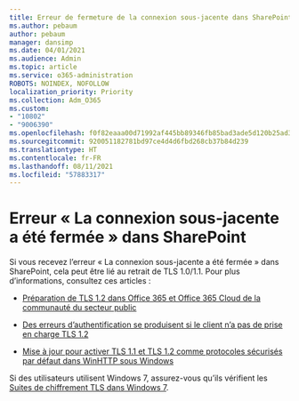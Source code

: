```yaml
---
title: Erreur de fermeture de la connexion sous-jacente dans SharePoint
ms.author: pebaum
author: pebaum
manager: dansimp
ms.date: 04/01/2021
ms.audience: Admin
ms.topic: article
ms.service: o365-administration
ROBOTS: NOINDEX, NOFOLLOW
localization_priority: Priority
ms.collection: Adm_O365
ms.custom:
- "10802"
- "9006390"
ms.openlocfilehash: f0f82eaaa00d71992af445bb89346fb85bad3ade5d120b25ad3a6ea4f9674893
ms.sourcegitcommit: 920051182781bd97ce4d4d6fbd268cb37b84d239
ms.translationtype: HT
ms.contentlocale: fr-FR
ms.lasthandoff: 08/11/2021
ms.locfileid: "57883317"
---
```

# <a name="the-underlying-connection-was-closed-error-in-sharepoint"></a>Erreur « La connexion sous-jacente a été fermée » dans SharePoint

Si vous recevez l’erreur « La connexion sous-jacente a été fermée » dans SharePoint, cela peut être lié au retrait de TLS 1.0/1.1. Pour plus d’informations, consultez ces articles :

- [Préparation de TLS 1.2 dans Office 365 et Office 365 Cloud de la communauté du secteur public](https://docs.microsoft.com/microsoft-365/compliance/prepare-tls-1.2-in-office-365)

- [Des erreurs d’authentification se produisent si le client n’a pas de prise en charge TLS 1.2](https://review.docs.microsoft.com/sharepoint/troubleshoot/administration/authentication-errors-tls12-support)

- [Mise à jour pour activer TLS 1.1 et TLS 1.2 comme protocoles sécurisés par défaut dans WinHTTP sous Windows](https://support.microsoft.com/topic/update-to-enable-tls-1-1-and-tls-1-2-as-default-secure-protocols-in-winhttp-in-windows-c4bd73d2-31d7-761e-0178-11268bb10392)

Si des utilisateurs utilisent Windows 7, assurez-vous qu’ils vérifient les [Suites de chiffrement TLS dans Windows 7](https://docs.microsoft.com/windows/win32/secauthn/tls-cipher-suites-in-windows-7).